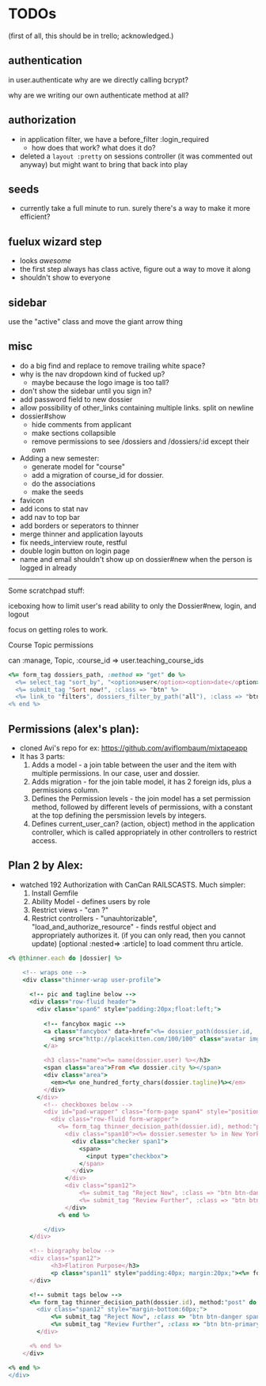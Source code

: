 # TODOs

(first of all, this should be in trello; acknowledged.)

## authentication

in user.authenticate why are we directly calling bcrypt?

why are we writing our own authenticate method at all?

## authorization

- in application filter, we have a before_filter :login_required
  - how does that work? what does it do?
- deleted a `layout :pretty` on sessions controller (it was commented out anyway) but might want to bring that back into play

## seeds

- currently take a full minute to run. surely there's a way to make it more efficient?

## fuelux wizard step

- looks *awesome*
- the first step always has class active, figure out a way to move it along
- shouldn't show to everyone

## sidebar

use the "active" class and move the giant arrow thing

## misc

- do a big find and replace to remove trailing white space?
- why is the nav dropdown kind of fucked up?
  - maybe because the logo image is too tall?
- don't show the sidebar until you sign in?
- add password field to new dossier
- allow possibility of other_links containing multiple links. split on newline
- dossier#show 
  - hide comments from applicant
  - make sections collapsible
  - remove permissions to see /dossiers and /dossiers/:id except their own
- Adding a new semester:
  - generate model for "course"
  - add a migration of course_id for dossier.
  - do the associations
  - make the seeds
- favicon
- add icons to stat nav
- add nav to top bar
- add borders or seperators to thinner
- merge thinner and application layouts
- fix needs_interview route, restful
- double login button on login page
- name and email shouldn't show up on dossier#new when the person is logged in already

* * *

Some scratchpad stuff:

iceboxing how to limit user's read ability to only the Dossier#new, login, and logout

focus on getting roles to work.

Course Topic permissions

can :manage, Topic, :course_id => user.teaching_course_ids



```ruby
<%= form_tag dossiers_path, :method => "get" do %>
  <%= select_tag "sort_by", "<option>user</option><option>date</option>".html_safe %>
  <%= submit_tag "Sort now!", :class => "btn" %>
  <%= link_to "filters", dossiers_filter_by_path("all"), :class => "btn" %>
<% end %>
```

## Permissions (alex's plan):

- cloned Avi's repo for ex: https://github.com/aviflombaum/mixtapeapp
- It has 3 parts:
  1. Adds a model - a join table between the user and the item with multiple permissions. In our case, user and dossier.
  2. Adds migration - for the join table model, it has 2 foreign ids, plus a permissions column.
	3. Defines the Permission levels - the join model has a set permission method, followed by different levels of permissions, with a constant at the top defining the persmission levels by integers.
	4. Defines current_user_can? (action, object) method in the application controller, which is called appropriately in other controllers to restrict access.

## Plan 2 by Alex:
- watched 192 Authorization with CanCan RAILSCASTS. Much simpler:
	1. Install Gemfile
	2. Ability Model - defines users by role
	3. Restrict views - "can ?"
	4. Restrict controllers - "unauhtorizable", "load_and_authorize_resource" - finds restful object and appropriately authorizes it. (if you can only read, then you cannot update) [optional :nested=> :article] to load comment thru article.

```ruby
<% @thinner.each do |dossier| %>

    <!-- wraps one -->
    <div class="thinner-wrap user-profile"> 
      
      <!-- pic and tagline below -->
      <div class="row-fluid header">
        <div class="span6" style="padding:20px;float:left;">
          
          <!-- fancybox magic -->
          <a class="fancybox" data-href="<%= dossier_path(dossier.id, :layout => "false") %>" href="#">
            <img src="http://placekitten.com/100/100" class="avatar img-circle">
          </a>

          <h3 class="name"><%= name(dossier.user) %></h3>
          <span class="area">From <%= dossier.city %></span>
          <div class="area">
            <em><%= one_hundred_forty_chars(dossier.tagline)%></em>
          </div>
        </div>
          <!-- checkboxes below -->
          <div id="pad-wrapper" class="form-page span4" style="position:relative;right:0px; float:right;">
            <div class="row-fluid form-wrapper">
              <%= form_tag thinner_decision_path(dossier.id), method:"post" do %>
                <div class="span10"><%= dossier.semester %> in New York City?</div>
                  <div class="checker span1">
                    <span>
                      <input type="checkbox">
                    </span>
                  </div>
                </div>
                <div class="span12">
                    <%= submit_tag "Reject Now", :class => "btn btn-danger"%>
                    <%= submit_tag "Review Further", :class => "btn btn-primary"%>
                </div>
              <% end %>

          </div>
      </div>

      <!-- biography below -->
      <div class="span12">
            <h3>Flatiron Purpose</h3>
            <p class="span11" style="padding:40px; margin:20px;"><%= four_hundred_twenty_chars(dossier.purpose)%></p>
      </div>

      <!-- submit tags below -->
      <%= form_tag thinner_decision_path(dossier.id), method:"post" do %>
        <div class="span12" style="margin-bottom:60px;">
            <%= submit_tag "Reject Now", :class => "btn btn-danger span6"%>
            <%= submit_tag "Review Further", :class => "btn btn-primary span6"%>
        </div>

      <% end %>
    </div>

<% end %>
</div>
```